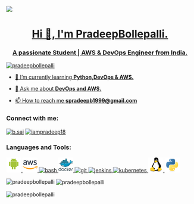 <a href="https://www.linkpicture.com/view.php?img=LPic6418178a9d45d1726466527"><img align="centre" width="1100"
  heiht="10" src="https://www.linkpicture.com/q/sai-pradeep.png" type="image"> 

<h1 align="center">Hi 👋, I'm PradeepBollepalli.</h1>
<h3 align="center">A passionate Student | AWS & DevOps Engineer from India.</h3>




<p align="left"> <img src="https://komarev.com/ghpvc/?username=pradeepbollepalli&label=Profile%20views&color=0e75b6&style=flat" alt="pradeepbollepalli" /> </p>

- 🌱 I’m currently learning **Python,DevOps & AWS.**

- 💬 Ask me about **DevOps and AWS.**

- 📫 How to reach me **spradeepb1999@gmail.com**

<h3 align="left">Connect with me:</h3>
<p align="left">
<a href="https://linkedin.com/in/b.sai" target="blank"><img align="center" src="https://raw.githubusercontent.com/rahuldkjain/github-profile-readme-generator/master/src/images/icons/Social/linked-in-alt.svg" alt="b.sai" height="30" width="40" /></a>
<a href="https://instagram.com/iampradeep18" target="blank"><img align="center" src="https://raw.githubusercontent.com/rahuldkjain/github-profile-readme-generator/master/src/images/icons/Social/instagram.svg" alt="iampradeep18" height="30" width="40" /></a>
</p>

<h3 align="left">Languages and Tools:</h3>
<p align="left"> <a href="https://developer.android.com" target="_blank" rel="noreferrer"> <img src="https://raw.githubusercontent.com/devicons/devicon/master/icons/android/android-original-wordmark.svg" alt="android" width="40" height="40"/> </a> <a href="https://aws.amazon.com" target="_blank" rel="noreferrer"> <img src="https://raw.githubusercontent.com/devicons/devicon/master/icons/amazonwebservices/amazonwebservices-original-wordmark.svg" alt="aws" width="40" height="40"/> </a> <a href="https://www.gnu.org/software/bash/" target="_blank" rel="noreferrer"> <img src="https://www.vectorlogo.zone/logos/gnu_bash/gnu_bash-icon.svg" alt="bash" width="40" height="40"/> </a> <a href="https://www.docker.com/" target="_blank" rel="noreferrer"> <img src="https://raw.githubusercontent.com/devicons/devicon/master/icons/docker/docker-original-wordmark.svg" alt="docker" width="40" height="40"/> </a> <a href="https://git-scm.com/" target="_blank" rel="noreferrer"> <img src="https://www.vectorlogo.zone/logos/git-scm/git-scm-icon.svg" alt="git" width="40" height="40"/> </a> <a href="https://www.jenkins.io" target="_blank" rel="noreferrer"> <img src="https://www.vectorlogo.zone/logos/jenkins/jenkins-icon.svg" alt="jenkins" width="40" height="40"/> </a> <a href="https://kubernetes.io" target="_blank" rel="noreferrer"> <img src="https://www.vectorlogo.zone/logos/kubernetes/kubernetes-icon.svg" alt="kubernetes" width="40" height="40"/> </a> <a href="https://www.linux.org/" target="_blank" rel="noreferrer"> <img src="https://raw.githubusercontent.com/devicons/devicon/master/icons/linux/linux-original.svg" alt="linux" width="40" height="40"/> </a> <a href="https://www.python.org" target="_blank" rel="noreferrer"> <img src="https://raw.githubusercontent.com/devicons/devicon/master/icons/python/python-original.svg" alt="python" width="40" height="40"/> </a> </p>

<p><img align="left" src="https://github-readme-stats.vercel.app/api/top-langs?username=pradeepbollepalli&show_icons=true&locale=en&layout=compact" alt="pradeepbollepalli" /></p>

<p>&nbsp;<img align="center" src="https://github-readme-stats.vercel.app/api?username=pradeepbollepalli&show_icons=true&locale=en" alt="pradeepbollepalli" /></p>

<p><img align="center" src="https://github-readme-streak-stats.herokuapp.com/?user=pradeepbollepalli&" alt="pradeepbollepalli" /></p>
